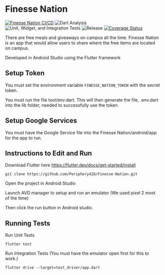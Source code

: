 # Finesse Nation

[![Finesse Nation CI/CD](https://github.com/Periphery428/Finesse-Nation/workflows/Finesse%20Nation%20CI%2FCD/badge.svg)](https://github.com/Periphery428/Finesse-Nation/actions)
![Dart Analysis](https://github.com/Periphery428/Finesse-Nation/workflows/Dart%20Analysis/badge.svg)
![Unit, Widget, and Integration Tests](https://github.com/Periphery428/Finesse-Nation/workflows/Unit,%20Widget,%20and%20Integration%20Tests/badge.svg)
![Release](https://github.com/Periphery428/Finesse-Nation/workflows/Release/badge.svg)
[![Coverage Status](https://coveralls.io/repos/github/Periphery428/Finesse-Nation/badge.png?branch=master)](https://coveralls.io/github/Periphery428/Finesse-Nation?branch=master&service=github)

There are free meals and giveaways on campus all the time. Finesse Nation is an app that would allow users to share where the free items are located on campus.

Developed in Android Studio using the Flutter framework

## Setup Token

You must set the environment variable ```FINESSE_NATION_TOKEN``` with the secret token.

You must run the file tool/env.dart. This will then generate the file, .env.dart into the lib folder, needed to successfully use the token.

## Setup Google Services
You must have the Google Service file into the Finesse Nation/android/app for the app to run.

## Instructions to Edit and Run
Download Flutter here https://flutter.dev/docs/get-started/install

```
git clone https://github.com/Periphery428/Finesse-Nation.git
```

Open the project in Android Studio

Launch AVD manager to setup and run an emulator (We used pixel 2 most of the time)

Then click the run button in Android studio.

## Running Tests

Run Unit Tests
```
flutter test
```

Run Integration Tests (You must have the emulator open first for this to work.)
```
flutter drive --target=test_driver/app.dart
```

